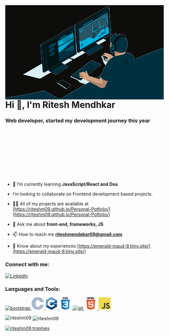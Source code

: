 <img align="right" style="height=400vh" src="https://github.com/RiteshM09/RiteshM09/blob/main/Users.gif"/>

<h1 align="left">Hi 👋, I'm Ritesh Mendhkar</h1>

<h3 align="left">Web developer, started my development journey this year</h3>
<br><br><br><br><br><br><br><br><br>

- 🌱 I’m currently learning **JavaScript/React and Dsa**

- I’m looking to collaborate on Frontend development based projects.

- 👨‍💻 All of my projects are available at [https://riteshm09.github.io/Personal-Potfolio/](https://riteshm09.github.io/Personal-Potfolio/)

- 💬 Ask me about **front-end, frameworks, JS**

- 📫 How to reach me **riteshmendekar09@gmail.com**

- 📄 Know about my experiences [https://emerald-maud-9.tiiny.site/](https://emerald-maud-9.tiiny.site/)

<h3 align="left">Connect with me:</h3>
<p align="left">
<a href="https://www.linkedin.com/in/ritesh-mendhekar-b981201b8/" target="blank"><img align="center" src="https://raw.githubusercontent.com/rahuldkjain/github-profile-readme-generator/master/src/images/icons/Social/linked-in-alt.svg" alt="LinkedIn" height="30" width="40" /></a>
</p>

<h3 align="left">Languages and Tools:</h3>
<p align="left"> 
  <a href="https://getbootstrap.com" target="_blank" rel="noreferrer"> 
    <img src="https://cdn.jsdelivr.net/gh/devicons/devicon/icons/bootstrap/bootstrap-original.svg" alt="bootstrap" width="40" height="40"/> 
  </a> 
  <a href="https://www.cprogramming.com/" target="_blank" rel="noreferrer"> 
    <img src="https://raw.githubusercontent.com/devicons/devicon/master/icons/c/c-original.svg" alt="c" width="40" height="40"/> 
  </a> 
  <a href="https://www.w3schools.com/cpp/" target="_blank" rel="noreferrer"> 
    <img src="https://raw.githubusercontent.com/devicons/devicon/master/icons/cplusplus/cplusplus-original.svg" alt="cplusplus" width="40" height="40"/> 
  </a> 
  <a href="https://www.w3schools.com/css/" target="_blank" rel="noreferrer"> 
    <img src="https://raw.githubusercontent.com/devicons/devicon/master/icons/css3/css3-original-wordmark.svg" alt="css3" width="40" height="40"/> 
  </a> 
  <a href="https://git-scm.com/" target="_blank" rel="noreferrer"> 
    <img src="https://www.vectorlogo.zone/logos/git-scm/git-scm-icon.svg" alt="git" width="40" height="40"/> 
  </a> 
  <a href="https://www.w3.org/html/" target="_blank" rel="noreferrer"> 
    <img src="https://raw.githubusercontent.com/devicons/devicon/master/icons/html5/html5-original-wordmark.svg" alt="html5" width="40" height="40"/> 
  </a> 
  <a href="https://developer.mozilla.org/en-US/docs/Web/JavaScript" target="_blank" rel="noreferrer"> 
    <img src="https://raw.githubusercontent.com/devicons/devicon/master/icons/javascript/javascript-original.svg" alt="javascript" width="40" height="40"/> 
  </a> 
</p>

<p><img align="left" src="https://github-readme-stats.vercel.app/api/top-langs?username=riteshm09&show_icons=true&locale=en&layout=compact" alt="riteshm09" /></p>

<p>&nbsp;<img align="center" src="https://github-readme-stats.vercel.app/api?username=riteshm09&show_icons=true&locale=en" alt="riteshm09" /></p>

<!-- 🏆 Trophy Section -->
<p align="left"> 
  <a href="https://github.com/ryo-ma/github-profile-trophy">
    <img src="https://github-profile-trophy.vercel.app/?username=riteshm09" alt="riteshm09 trophies" />
  </a> 
</p>
